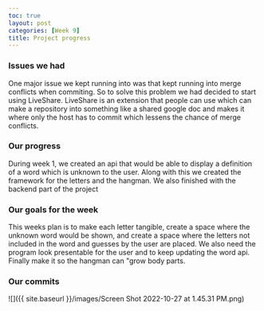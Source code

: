 ```yaml
---
toc: true
layout: post
categories: [Week 9]
title: Project progress
---
```


### Issues we had

One major issue we kept running into was that kept running into merge conflicts when commiting. So to solve this problem we had decided to start using LiveShare. LiveShare is an extension that people can use which can make a repository into something like a shared google doc and makes it where only the host has to commit which lessens the chance of merge conflicts.

### Our progress

During week 1, we created an api that would be able to display a definition of a word which is unknown to the user. Along with this we created the framework for the letters and the hangman. We also finished with the backend part of the project

### Our goals for the week 

This weeks plan is to make each letter tangible, create a space where the unknown word would be shown, and create a space where the letters not included in the word and guesses by the user are placed. We also need the program look presentable for the user and to keep updating the word api. Finally make it so the hangman can "grow body parts.

### Our commits

![]({{ site.baseurl }}/images/Screen Shot 2022-10-27 at 1.45.31 PM.png)
